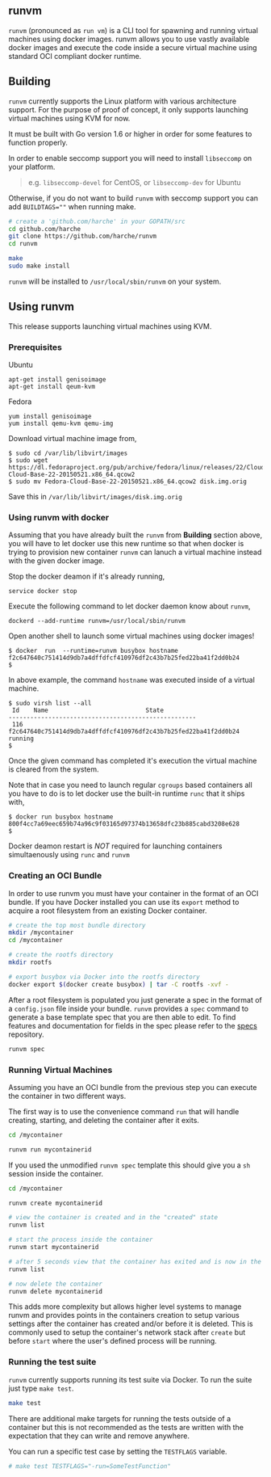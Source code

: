 ## runvm

`runvm` (pronounced as `run vm`) is a CLI tool for spawning and running virtual machines using docker images. runvm 
allows you to use vastly available docker images and execute the code inside a secure virtual machine using 
standard OCI compliant docker runtime. 

## Building

`runvm` currently supports the Linux platform with various architecture support. For the purpose 
of proof of concept, it only supports launching virtual machines using KVM for now.

It must be built with Go version 1.6 or higher in order for some features to function properly.

In order to enable seccomp support you will need to install `libseccomp` on your platform.
> e.g. `libseccomp-devel` for CentOS, or `libseccomp-dev` for Ubuntu

Otherwise, if you do not want to build `runvm` with seccomp support you can add `BUILDTAGS=""` when running make.

```bash
# create a 'github.com/harche' in your GOPATH/src
cd github.com/harche
git clone https://github.com/harche/runvm
cd runvm

make
sudo make install
```

`runvm` will be installed to `/usr/local/sbin/runvm` on your system.



## Using runvm

This release supports launching virtual machines using KVM.

### Prerequisites

Ubuntu
```
apt-get install genisoimage
apt-get install qeum-kvm
```

Fedora
```
yum install genisoimage
yum install qemu-kvm qemu-img
```

Download virtual machine image from,
```
$ sudo cd /var/lib/libvirt/images   
$ sudo wget https://dl.fedoraproject.org/pub/archive/fedora/linux/releases/22/Cloud/x86_64/Images/Fedora-Cloud-Base-22-20150521.x86_64.qcow2
$ sudo mv Fedora-Cloud-Base-22-20150521.x86_64.qcow2 disk.img.orig
```
Save this in `/var/lib/libvirt/images/disk.img.orig`


### Using runvm with docker

Assuming that you have already built the `runvm` from **Building** section above, you will have to let docker 
use this new runtime so that when docker is trying to provision new container `runvm` can lanuch a virtual 
machine instead with the given docker image.

Stop the docker deamon if it's already running,
```
service docker stop
```

Execute the following command to let docker daemon know about `runvm`,
```
dockerd --add-runtime runvm=/usr/local/sbin/runvm
```

Open another shell to launch some virtual machines using docker images!

```
$ docker  run  --runtime=runvm busybox hostname
f2c647640c751414d9db7a4dffdfcf410976df2c43b7b25fed22ba41f2dd0b24
$ 
```
In above example, the command `hostname` was executed inside of a virtual machine.

```
$ sudo virsh list --all 
 Id    Name                           State
----------------------------------------------------
 116   f2c647640c751414d9db7a4dffdfcf410976df2c43b7b25fed22ba41f2dd0b24 running
$ 
```
Once the given command has completed it's execution the virtual machine is cleared 
from the system.

Note that in case you need to launch regular `cgroups` based containers all you have 
to do is to let docker use the built-in runtime `runc` that it ships with,

```
$ docker run busybox hostname
800f4cc7a69eec659b74a96c9f03165d97374b13658dfc23b885cabd3208e628
$ 
```
Docker deamon restart is *NOT* required for launching containers simultaenously using
`runc` and `runvm`


### Creating an OCI Bundle

In order to use runvm you must have your container in the format of an OCI bundle.
If you have Docker installed you can use its `export` method to acquire a root filesystem from an existing Docker container.

```bash
# create the top most bundle directory
mkdir /mycontainer
cd /mycontainer

# create the rootfs directory
mkdir rootfs

# export busybox via Docker into the rootfs directory
docker export $(docker create busybox) | tar -C rootfs -xvf -
```

After a root filesystem is populated you just generate a spec in the format of a `config.json` file inside your bundle.
`runvm` provides a `spec` command to generate a base template spec that you are then able to edit.
To find features and documentation for fields in the spec please refer to the [specs](https://github.com/opencontainers/runtime-spec) repository.

```bash
runvm spec
```

### Running Virtual Machines

Assuming you have an OCI bundle from the previous step you can execute the container in two different ways.

The first way is to use the convenience command `run` that will handle creating, starting, and deleting the container after it exits.

```bash
cd /mycontainer

runvm run mycontainerid
```

If you used the unmodified `runvm spec` template this should give you a `sh` session inside the container.


```bash
cd /mycontainer

runvm create mycontainerid

# view the container is created and in the "created" state
runvm list

# start the process inside the container
runvm start mycontainerid

# after 5 seconds view that the container has exited and is now in the stopped state
runvm list

# now delete the container
runvm delete mycontainerid
```

This adds more complexity but allows higher level systems to manage runvm and provides points in the containers creation to setup various settings after the container has created and/or before it is deleted.
This is commonly used to setup the container's network stack after `create` but before `start` where the user's defined process will be running.

### Running the test suite

`runvm` currently supports running its test suite via Docker.
To run the suite just type `make test`.

```bash
make test
```

There are additional make targets for running the tests outside of a container but this is not recommended as the tests are written with the expectation that they can write and remove anywhere.

You can run a specific test case by setting the `TESTFLAGS` variable.

```bash
# make test TESTFLAGS="-run=SomeTestFunction"
```
